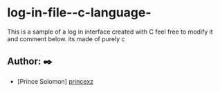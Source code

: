 # log-in-file--c-language-
This is a sample of a log in interface created with C
feel free to modify it and comment below.
its made of purely c
## Author: :black_nib:

* [Prince Solomon] [princexz](https://github.com/princexz)
